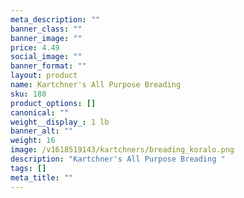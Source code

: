 ```yaml
---
meta_description: ""
banner_class: ""
banner_image: ""
price: 4.49
social_image: ""
banner_format: ""
layout: product
name: Kartchner's All Purpose Breading
sku: 180
product_options: []
canonical: ""
weight__display_: 1 lb
banner_alt: ""
weight: 16
image: /v1618519143/kartchners/breading_koralo.png
description: "Kartchner's All Purpose Breading "
tags: []
meta_title: ""
---
```

